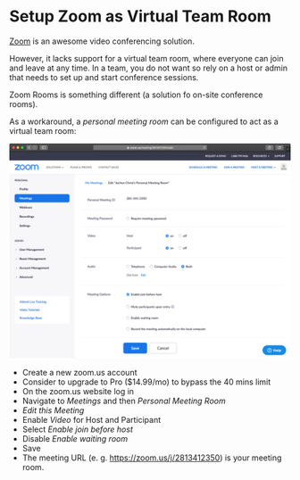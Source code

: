 # Setup Zoom as Virtual Team Room

[Zoom](https://zoom.us/) is an awesome video conferencing solution.

However, it lacks support for a virtual team room, where everyone can join and leave at any time.
In a team, you do not want so rely on a host or admin that needs to set up and start conference sessions.

Zoom Rooms is something different (a solution fo on-site conference rooms).

As a workaround, a _personal meeting room_ can be configured to act as a virtual team room:

![zoom-personal-meeting.png](zoom-personal-meeting.png)

- Create a new zoom.us account
- Consider to upgrade to Pro ($14.99/mo) to bypass the 40 mins limit
- On the zoom.us website log in
- Navigate to _Meetings_ and then _Personal Meeting Room_
- _Edit this Meeting_
- Enable _Video_ for Host and Participant
- Select _Enable join before host_
- Disable _Enable waiting room_
- Save
- The meeting URL (e. g. https://zoom.us/j/2813412350) is your meeting room.

